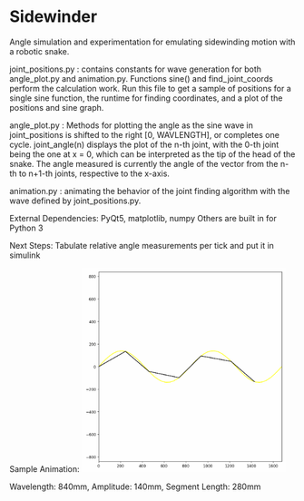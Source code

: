# Sidewinder
 Angle simulation and experimentation for emulating sidewinding motion with a robotic snake.


joint_positions.py : contains constants for wave generation for both angle_plot.py and animation.py. Functions sine()
	and find_joint_coords perform the calculation work. Run this file to get a sample of positions for a single
	sine function, the runtime for finding coordinates, and a plot of the positions and sine graph. 

angle_plot.py : Methods for plotting the angle as the sine wave in joint_positions is shifted to the right [0, WAVLENGTH],
	or completes one cycle. joint_angle(n) displays the plot of the n-th joint, with the 0-th joint being the one at
	x = 0, which can be interpreted as the tip of the head of the snake. The angle measured is currently the 
	angle of the vector from the n-th to n+1-th joints, respective to the x-axis. 

animation.py : animating the behavior of the joint finding algorithm with the wave defined by joint_positions.py. 
	

External Dependencies:
	PyQt5, matplotlib, numpy
	Others are built in for Python 3

Next Steps:
	Tabulate relative angle measurements per tick and put it in simulink
	
Sample Animation:
<img src="https://github.com/alxqiu/Sidewinder/blob/main/animation.gif" width="360" height="360" />


Wavelength: 840mm, Amplitude: 140mm, Segment Length: 280mm
